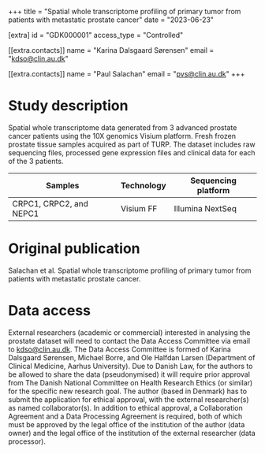 +++
title = "Spatial whole transcriptome profiling of primary tumor from patients with metastatic prostate cancer"
date = "2023-06-23"

[extra]
id = "GDK000001"
access_type = "Controlled"

[[extra.contacts]]
name = "Karina Dalsgaard Sørensen"
email = "kdso@clin.au.dk"

[[extra.contacts]]
name = "Paul Salachan"
email = "pvs@clin.au.dk"
+++

# Study description

Spatial whole transcriptome data generated from 3 advanced prostate cancer patients using the 10X genomics Visium platform. Fresh frozen prostate tissue samples acquired as part of TURP. The dataset includes raw sequencing files, processed gene expression files and clinical data for each of the 3 patients.

Samples                 | Technology | Sequencing platform
------------------------|------------|--------------------
CRPC1, CRPC2, and NEPC1 | Visium FF  | Illumina NextSeq


# Original publication

Salachan et al. Spatial whole transcriptome profiling of primary tumor from patients with metastatic prostate cancer.

# Data access

External researchers (academic or commercial) interested in analysing the prostate dataset will need to contact the Data Access Committee via email to <kdso@clin.au.dk>. The Data Access Committee is formed of Karina Dalsgaard Sørensen, Michael Borre, and Ole Halfdan Larsen (Department of Clinical Medicine, Aarhus University). Due to Danish Law, for the authors to be allowed to share the data (pseudonymised) it will require prior approval from The Danish National Committee on Health Research Ethics (or similar) for the specific new research goal. The author (based in Denmark) has to submit the application for ethical approval, with the external researcher(s) as named collaborator(s). In addition to ethical approval, a Collaboration Agreement and a Data Processing Agreement is required, both of which must be approved by the legal office of the institution of the author (data owner) and the legal office of the institution of the external researcher (data processor).
